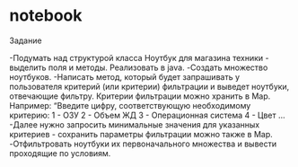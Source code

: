 # notebook

Задание

-Подумать над структурой класса Ноутбук для магазина техники - выделить поля и
методы. Реализовать в java.
-Создать множество ноутбуков.
-Написать метод, который будет запрашивать у пользователя критерий (или критерии)
фильтрации и выведет ноутбуки, отвечающие фильтру. Критерии фильтрации можно
хранить в Map. Например:
“Введите цифру, соответствующую необходимому критерию:
1 - ОЗУ
2 - Объем ЖД
3 - Операционная система
4 - Цвет …
-Далее нужно запросить минимальные значения для указанных критериев - сохранить
параметры фильтрации можно также в Map.
-Отфильтровать ноутбуки их первоначального множества и вывести проходящие по
условиям.
